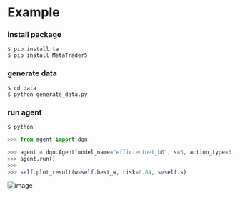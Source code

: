 # Example

### install package
```console
$ pip install ta
$ pip install MetaTrader5
```

### generate data
```console
$ cd data
$ python generate_data.py
```

### run agent
```console
$ python
```

```python
>>> from agent import dqn

>>> agent = dqn.Agent(model_name="efficientnet_b0", s=5, action_type=3, pip_scale=1, n=1, loss_cut=False, use_device="tpu", dueling=False)
>>> agent.run()
>>>
>>> self.plot_result(w=self.best_w, risk=0.04, s=self.s)
```
![image](https://github.com/nagikomo/forex-trading/blob/main/image/FireShot%20Capture%20002%20-%20forex-trading_dqn.ipynb%20at%20main%20%C2%B7%20nagikomo_forex-trading%20-%20github.com.png)
